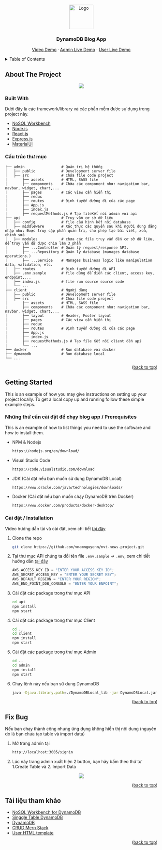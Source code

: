 <div id="top"></div>

<!-- PROJECT LOGO -->
<br />
<div align="center">
  <a href="https://github.com/othneildrew/Best-README-Template">
    <img src="https://i.imgur.com/7X7BdRx.png" alt="Logo" width="80" height="80">
  </a>
  <h3 align="center">DynamoDB Blog App</h3>
  <p align="center">
    <a href="https://www.youtube.com/watch?v=2U7DpiqdBRo">Video Demo</a>
    ·
    <a href="http://admin.nvtnews.cf">Admin Live Demo</a>
    ·
    <a href="http://nvtnews.cf">User Live Demo</a>
  </p>
</div>

<!-- TABLE OF CONTENTS -->
<details>
  <summary>Table of Contents</summary>
  <ol>
    <li>
      <a href="#about-the-project">Giới thiệu chung</a>
      <ul>
        <li><a href="#built-with">Built With</a></li>
        <li><a href="#cấu-truc-thu-muc">Cấu trúc thư mục</a></li>
      </ul>
    </li>
    <li>
      <a href="#getting-started">Getting Started</a>
      <ul>
        <li><a href="#prerequisites">Prerequisites</a></li>
        <li><a href="#installation">Hướng dẫn cài đặt</a></li>
      </ul>
    </li>
    <li><a href="#fix-bug">Fix Bug</a></li>
    <li><a href="#usage">Tài liệu tham khảo</a></li>
  </ol>
</details>

<!-- ABOUT THE PROJECT -->

## About The Project

<div align="center">
  <img align="center" src="https://i.imgur.com/aIFrtDV.png" />
</div>

### Built With

Dưới đây là các framework/library và các phần mềm được sự dụng trong project này.

- [NoSQL Workbench](https://docs.aws.amazon.com/amazondynamodb/latest/developerguide/workbench.settingup.html)
- [Node.js](https://nodejs.org/en/)
- [React.js](https://reactjs.org/)
- [Express.js](https://expressjs.com/)
- [MaterialUI](https://mui.com/material-ui/)

### Cấu trúc thư mục

    ├── admin                 # Quản trị hệ thống
    │   ├── public            # Development server file
    │   ├── src               # Chứa file code project
    |       ├── assets        # HTML, SASS file
    |       ├── components    # Chứa các component như: navigation bar, navbar, widget, chart,...
    |       ├── pages         # Các view cần hiển thị
    |       ├── redux
    |       ├── routes        # Định tuyến đường đi của các page
    |       ├── App.js
    |       ├── index.js
    |       ├── requestMethods.js # Tạo fileKết nối admin với api
    ├── api                   # Truy vấn cơ sở dữ liệu
    │   ├── config            # file cấu hình kết nối database
    │   ├── middleware        # Xác thực các quyền sau khi người dùng đăng nhập như: Được truy cập phần quản trị, cho phép tạo bài viết, xoá, chỉnh sửa
    │   ├── modules           # chưa các file truy vấn đến cơ sở dữ liệu, để truy vấn dữ được chia làm 3 phần
    |       ├── ...Controller # Quản lý request/response API.
    |       ├── ...Repository # Quản lý database (manages database operations.)
    |       ├── ...Service    # Manages business logic like manipulation data, validation, etc.
    │   ├── routes            # Định tuyến đường đi API
    │   ├── .env.sample       # file dùng để điền các client, access key, endpoint,...
    │   ├── index.js          # file run source source code
    |   └── ...
    ├── client                # Người dùng
    │   ├── public            # Development server file
    │   ├── src               # Chứa file code project
    |       ├── assets        # HTML, SASS file
    |       ├── components    # Chứa các component như: navigation bar, navbar, widget, chart,...
    |       ├── layout        # Header, Footer layout
    |       ├── pages         # Các view cần hiển thị
    |       ├── redux
    |       ├── routes        # Định tuyến đường đi của các page
    |       ├── App.js
    |       ├── index.js
    |       ├── requestMethods.js # Tạo file Kết nối client đến api
    |       └── ...
    ├── docker                # Run database với docker
    ├── dynamodb              # Run database local
    └── ...

<p align="right">(<a href="#top">back to top</a>)</p>

<!-- GETTING STARTED -->

## Getting Started

This is an example of how you may give instructions on setting up your project locally.
To get a local copy up and running follow these simple example steps.

### Những thứ cần cài đặt để chạy blog app / Prerequisites

This is an example of how to list things you need to use the software and how to install them.

- NPM & Nodejs
  ```sh
  https://nodejs.org/en/download/
  ```
- Visual Studio Code
  ```sh
  https://code.visualstudio.com/download
  ```
- JDK (Cài đặt nếu bạn muốn sử dụng DynamoDB Local)
  ```sh
  https://www.oracle.com/java/technologies/downloads/
  ```
- Docker (Cài đặt nếu bạn muốn chạy DynamoDB trên Docker)
  ```sh
  https://www.docker.com/products/docker-desktop/
  ```

### Cài đặt / Installation

Video hướng dẫn tải và cài đặt, xem chi tiết [tại đây](https://www.youtube.com/watch?v=2U7DpiqdBRo)

1. Clone the repo
   ```sh
   git clone https://github.com/vnamnguyenn/nvt-news-project.git
   ```
2. Tại thư mục API chúng ta đổi tên file `.env.sample` -> `.env`, xem chi tiết hướng dẫn [tại đây](https://youtu.be/2U7DpiqdBRo?t=279)
   ```js
   AWS_ACCESS_KEY_ID = "ENTER YOUR ACCESS KEY ID";
   AWS_SECRET_ACCESS_KEY = "ENTER YOUR SECRET KEY";
   AWS_DEFAULT_REGION = "ENTER YOUR REGION";
   AWS_END_POINT_DDB_CONSOLE = "ENTER YOUR ENPOINT";
   ```
3. Cài đặt các package trong thư mục API
   ```sh
   cd api
   npm install
   npm start
   ```
4. Cài đặt các package trong thư mục Client
   ```sh
   cd ..
   cd client
   npm install
   npm start
   ```
5. Cài đặt các package trong thư mục Admin
   ```sh
   cd ..
   cd admin
   npm install
   npm start
   ```
6. Chạy lệnh này nếu bạn sử dụng DynamoDB
   ```sh
   java -Djava.library.path=./DynamoDBLocal_lib -jar DynamoDBLocal.jar -sharedDb
   ```

<p align="right">(<a href="#top">back to top</a>)</p>

<!-- USAGE EXAMPLES -->

## Fix Bug

Nếu bạn chạy thành công nhưng ứng dụng không hiển thị nội dung (nguyên do là bạn chưa tạo table và import data)

1. Mở trang admin tại
   ```sh
   http://localhost:3005/signin
   ```
2. Lúc này trang admin xuất hiện 2 button, bạn hãy bấm theo thứ tự 1.Create Table và 2. Import Data
<div align="center">
  <img align="center" src="https://i.imgur.com/A9c2t5R.png" />
</div>

<p align="right">(<a href="#top">back to top</a>)</p>

<!-- ACKNOWLEDGMENTS -->

## Tài liệu tham khảo

- [NoSQL Workbench for DynamoDB](https://docs.aws.amazon.com/amazondynamodb/latest/developerguide/workbench.settingup.html)
- [Singgle Table DynamoDB](https://www.alexdebrie.com/posts/dynamodb-single-table/)
- [DynamoDB](https://docs.aws.amazon.com/amazondynamodb/latest/developerguide/Introduction.html)
- [CRUD Mern Stack](https://www.youtube.com/watch?v=y66RgYMAgSo)
- [User HTML template](https://github.com/jlop007/FreeCodeCamp-NewsFlash)

<p align="right">(<a href="#top">back to top</a>)</p>
